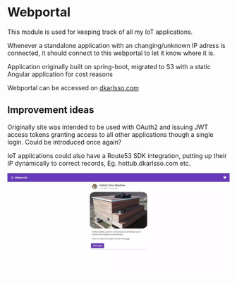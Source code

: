 # Webportal

This module is used for keeping track of all my IoT applications.

Whenever a standalone application with an changing/unknown IP adress is connected, 
it should connect to this webportal to let it know where it is.

Application originally built on spring-boot, migrated to S3 with a static Angular application for cost reasons

Webportal can be accessed on [dkarlsso.com](http://dkarlsso.com)

## Improvement ideas

Originally site was intended to be used with OAuth2 and issuing JWT access tokens granting access to all other applications though a single login.
Could be introduced once again?

IoT applications could also have a Route53 SDK integration, putting up their IP dynamically to correct records, Eg. hottub.dkarlsso.com etc.

![alt text](https://github.com/snaggedagge/webportal/blob/main/img.webp?raw=true)